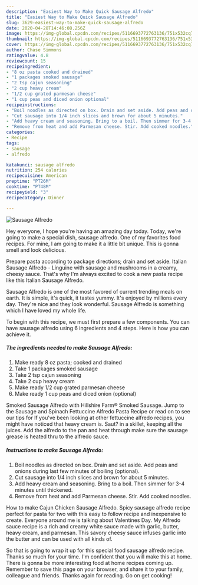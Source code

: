 ```yaml
---
description: "Easiest Way to Make Quick Sausage Alfredo"
title: "Easiest Way to Make Quick Sausage Alfredo"
slug: 3629-easiest-way-to-make-quick-sausage-alfredo
date: 2020-04-28T14:46:08.256Z
image: https://img-global.cpcdn.com/recipes/5116693772763136/751x532cq70/sausage-alfredo-recipe-main-photo.jpg
thumbnail: https://img-global.cpcdn.com/recipes/5116693772763136/751x532cq70/sausage-alfredo-recipe-main-photo.jpg
cover: https://img-global.cpcdn.com/recipes/5116693772763136/751x532cq70/sausage-alfredo-recipe-main-photo.jpg
author: Chase Simmons
ratingvalue: 4.8
reviewcount: 15
recipeingredient:
- "8 oz pasta cooked and drained"
- "1 packages smoked sausage"
- "2 tsp cajun seasoning"
- "2 cup heavy cream"
- "1/2 cup grated parmesan cheese"
- "1 cup peas and diced onion optional"
recipeinstructions:
- "Boil noodles as directed on box. Drain and set aside. Add peas and onions during last few minutes of boiling (optional)."
- "Cut sausage into 1/4 inch slices and brown for about 5 minutes."
- "Add heavy cream and seasoning. Bring to a boil. Then simmer for 3-4 minutes until thickened."
- "Remove from heat and add Parmesan cheese. Stir. Add cooked noodles."
categories:
- Recipe
tags:
- sausage
- alfredo

katakunci: sausage alfredo 
nutrition: 254 calories
recipecuisine: American
preptime: "PT26M"
cooktime: "PT48M"
recipeyield: "3"
recipecategory: Dinner

---
```



![Sausage Alfredo](https://img-global.cpcdn.com/recipes/5116693772763136/751x532cq70/sausage-alfredo-recipe-main-photo.jpg)

Hey everyone, I hope you're having an amazing day today. Today, we're going to make a special dish, sausage alfredo. One of my favorites food recipes. For mine, I am going to make it a little bit unique. This is gonna smell and look delicious.

Prepare pasta according to package directions; drain and set aside. Italian Sausage Alfredo - Linguine with sausage and mushrooms in a creamy, cheesy sauce. That&#39;s why I&#39;m always excited to cook a new pasta recipe like this Italian Sausage Alfredo.

Sausage Alfredo is one of the most favored of current trending meals on earth. It is simple, it's quick, it tastes yummy. It's enjoyed by millions every day. They're nice and they look wonderful. Sausage Alfredo is something which I have loved my whole life.


To begin with this recipe, we must first prepare a few components. You can have sausage alfredo using 6 ingredients and 4 steps. Here is how you can achieve it.

<!--inarticleads1-->

##### The ingredients needed to make Sausage Alfredo:

1. Make ready 8 oz pasta; cooked and drained
1. Take 1 packages smoked sausage
1. Take 2 tsp cajun seasoning
1. Take 2 cup heavy cream
1. Make ready 1/2 cup grated parmesan cheese
1. Make ready 1 cup peas and diced onion (optional)


Smoked Sausage Alfredo with Hillshire Farm® Smoked Sausage. Jump to the Sausage and Spinach Fettuccine Alfredo Pasta Recipe or read on to see our tips for If you&#39;ve been looking at other fettuccine alfredo recipes, you might have noticed that heavy cream is. Saut? in a skillet, keeping all the juices. Add the alfredo to the pan and heat through make sure the sausage grease is heated thru to the alfredo sauce. 

<!--inarticleads2-->

##### Instructions to make Sausage Alfredo:

1. Boil noodles as directed on box. Drain and set aside. Add peas and onions during last few minutes of boiling (optional).
1. Cut sausage into 1/4 inch slices and brown for about 5 minutes.
1. Add heavy cream and seasoning. Bring to a boil. Then simmer for 3-4 minutes until thickened.
1. Remove from heat and add Parmesan cheese. Stir. Add cooked noodles.


How to make Cajun Chicken Sausage Alfredo. Spicy sausage alfredo recipe perfect for pasta for two with this easy to follow recipe and inexpensive to create. Everyone around me is talking about Valentines Day. My Alfredo sauce recipe is a rich and creamy white sauce made with garlic, butter, heavy cream, and parmesan. This savory cheesy sauce infuses garlic into the butter and can be used with all kinds of. 

So that is going to wrap it up for this special food sausage alfredo recipe. Thanks so much for your time. I'm confident that you will make this at home. There is gonna be more interesting food at home recipes coming up. Remember to save this page on your browser, and share it to your family, colleague and friends. Thanks again for reading. Go on get cooking!
